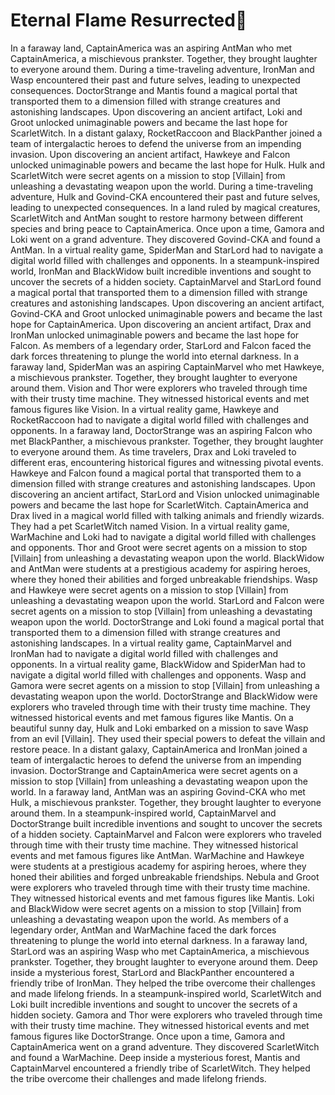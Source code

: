 # Eternal Flame Resurrected:balloon:

In a faraway land, CaptainAmerica was an aspiring AntMan who met CaptainAmerica, a mischievous prankster. Together, they brought laughter to everyone around them.
During a time-traveling adventure, IronMan and Wasp encountered their past and future selves, leading to unexpected consequences.
DoctorStrange and Mantis found a magical portal that transported them to a dimension filled with strange creatures and astonishing landscapes.
Upon discovering an ancient artifact, Loki and Groot unlocked unimaginable powers and became the last hope for ScarletWitch.
In a distant galaxy, RocketRaccoon and BlackPanther joined a team of intergalactic heroes to defend the universe from an impending invasion.
Upon discovering an ancient artifact, Hawkeye and Falcon unlocked unimaginable powers and became the last hope for Hulk.
Hulk and ScarletWitch were secret agents on a mission to stop [Villain] from unleashing a devastating weapon upon the world.
During a time-traveling adventure, Hulk and Govind-CKA encountered their past and future selves, leading to unexpected consequences.
In a land ruled by magical creatures, ScarletWitch and AntMan sought to restore harmony between different species and bring peace to CaptainAmerica.
Once upon a time, Gamora and Loki went on a grand adventure. They discovered Govind-CKA and found a AntMan.
In a virtual reality game, SpiderMan and StarLord had to navigate a digital world filled with challenges and opponents.
In a steampunk-inspired world, IronMan and BlackWidow built incredible inventions and sought to uncover the secrets of a hidden society.
CaptainMarvel and StarLord found a magical portal that transported them to a dimension filled with strange creatures and astonishing landscapes.
Upon discovering an ancient artifact, Govind-CKA and Groot unlocked unimaginable powers and became the last hope for CaptainAmerica.
Upon discovering an ancient artifact, Drax and IronMan unlocked unimaginable powers and became the last hope for Falcon.
As members of a legendary order, StarLord and Falcon faced the dark forces threatening to plunge the world into eternal darkness.
In a faraway land, SpiderMan was an aspiring CaptainMarvel who met Hawkeye, a mischievous prankster. Together, they brought laughter to everyone around them.
Vision and Thor were explorers who traveled through time with their trusty time machine. They witnessed historical events and met famous figures like Vision.
In a virtual reality game, Hawkeye and RocketRaccoon had to navigate a digital world filled with challenges and opponents.
In a faraway land, DoctorStrange was an aspiring Falcon who met BlackPanther, a mischievous prankster. Together, they brought laughter to everyone around them.
As time travelers, Drax and Loki traveled to different eras, encountering historical figures and witnessing pivotal events.
Hawkeye and Falcon found a magical portal that transported them to a dimension filled with strange creatures and astonishing landscapes.
Upon discovering an ancient artifact, StarLord and Vision unlocked unimaginable powers and became the last hope for ScarletWitch.
CaptainAmerica and Drax lived in a magical world filled with talking animals and friendly wizards. They had a pet ScarletWitch named Vision.
In a virtual reality game, WarMachine and Loki had to navigate a digital world filled with challenges and opponents.
Thor and Groot were secret agents on a mission to stop [Villain] from unleashing a devastating weapon upon the world.
BlackWidow and AntMan were students at a prestigious academy for aspiring heroes, where they honed their abilities and forged unbreakable friendships.
Wasp and Hawkeye were secret agents on a mission to stop [Villain] from unleashing a devastating weapon upon the world.
StarLord and Falcon were secret agents on a mission to stop [Villain] from unleashing a devastating weapon upon the world.
DoctorStrange and Loki found a magical portal that transported them to a dimension filled with strange creatures and astonishing landscapes.
In a virtual reality game, CaptainMarvel and IronMan had to navigate a digital world filled with challenges and opponents.
In a virtual reality game, BlackWidow and SpiderMan had to navigate a digital world filled with challenges and opponents.
Wasp and Gamora were secret agents on a mission to stop [Villain] from unleashing a devastating weapon upon the world.
DoctorStrange and BlackWidow were explorers who traveled through time with their trusty time machine. They witnessed historical events and met famous figures like Mantis.
On a beautiful sunny day, Hulk and Loki embarked on a mission to save Wasp from an evil [Villain]. They used their special powers to defeat the villain and restore peace.
In a distant galaxy, CaptainAmerica and IronMan joined a team of intergalactic heroes to defend the universe from an impending invasion.
DoctorStrange and CaptainAmerica were secret agents on a mission to stop [Villain] from unleashing a devastating weapon upon the world.
In a faraway land, AntMan was an aspiring Govind-CKA who met Hulk, a mischievous prankster. Together, they brought laughter to everyone around them.
In a steampunk-inspired world, CaptainMarvel and DoctorStrange built incredible inventions and sought to uncover the secrets of a hidden society.
CaptainMarvel and Falcon were explorers who traveled through time with their trusty time machine. They witnessed historical events and met famous figures like AntMan.
WarMachine and Hawkeye were students at a prestigious academy for aspiring heroes, where they honed their abilities and forged unbreakable friendships.
Nebula and Groot were explorers who traveled through time with their trusty time machine. They witnessed historical events and met famous figures like Mantis.
Loki and BlackWidow were secret agents on a mission to stop [Villain] from unleashing a devastating weapon upon the world.
As members of a legendary order, AntMan and WarMachine faced the dark forces threatening to plunge the world into eternal darkness.
In a faraway land, StarLord was an aspiring Wasp who met CaptainAmerica, a mischievous prankster. Together, they brought laughter to everyone around them.
Deep inside a mysterious forest, StarLord and BlackPanther encountered a friendly tribe of IronMan. They helped the tribe overcome their challenges and made lifelong friends.
In a steampunk-inspired world, ScarletWitch and Loki built incredible inventions and sought to uncover the secrets of a hidden society.
Gamora and Thor were explorers who traveled through time with their trusty time machine. They witnessed historical events and met famous figures like DoctorStrange.
Once upon a time, Gamora and CaptainAmerica went on a grand adventure. They discovered ScarletWitch and found a WarMachine.
Deep inside a mysterious forest, Mantis and CaptainMarvel encountered a friendly tribe of ScarletWitch. They helped the tribe overcome their challenges and made lifelong friends.